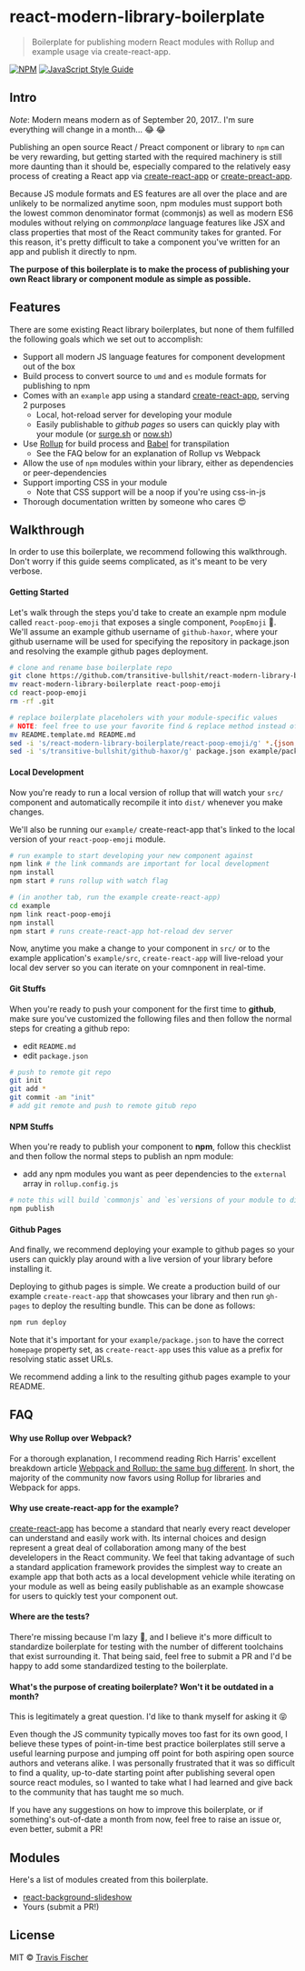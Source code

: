 # react-modern-library-boilerplate

> Boilerplate for publishing modern React modules with Rollup and example usage via create-react-app.

[![NPM](https://img.shields.io/npm/v/react-modern-library-boilerplate.svg)](https://www.npmjs.com/package/react-modern-library-boilerplate) [![JavaScript Style Guide](https://img.shields.io/badge/code_style-standard-brightgreen.svg)](https://standardjs.com)

## Intro

*Note*: Modern means modern as of September 20, 2017.. I'm sure everything will change in a month... :joy: :joy:

Publishing an open source React / Preact component or library to `npm` can be very rewarding, but getting started with the required machinery is still more daunting than it should be, especially compared to the relatively easy process of creating a React app via [create-react-app](https://github.com/facebookincubator/create-react-app) or [create-preact-app](https://github.com/just-boris/create-preact-app).

Because JS module formats and ES features are all over the place and are unlikely to be normalized anytime soon, npm modules must support both the lowest common denominator format (commonjs) as well as modern ES6 modules without relying on *commonplace* language features like JSX and class properties that most of the React community takes for granted. For this reason, it's pretty difficult to take a component you've written for an app and publish it directly to npm.

**The purpose of this boilerplate is to make the process of publishing your own React library or component module as simple as possible.**

## Features

There are some existing React library boilerplates, but none of them fulfilled the following goals which we set out to accomplish:

- Support all modern JS language features for component development out of the box
- Build process to convert source to `umd` and `es` module formats for publishing to npm
- Comes with an `example` app using a standard [create-react-app](https://github.com/facebookincubator/create-react-app), serving 2 purposes
  - Local, hot-reload server for developing your module
  - Easily publishable to *github pages* so users can quickly play with your module (or [surge.sh](http://surge.sh/) or [now.sh](https://zeit.co/now))
- Use [Rollup](https://rollupjs.org/) for build process and [Babel](https://babeljs.io/) for transpilation
  - See the FAQ below for an explanation of Rollup vs Webpack
- Allow the use of `npm` modules within your library, either as dependencies or peer-dependencies
- Support importing CSS in your module
  - Note that CSS support will be a noop if you're using css-in-js
- Thorough documentation written by someone who cares :heart_eyes:

## Walkthrough

In order to use this boilerplate, we recommend following this walkthrough. Don't worry if this guide seems complicated, as it's meant to be very verbose.


#### Getting Started

Let's walk through the steps you'd take to create an example npm module called `react-poop-emoji` that exposes a single component, `PoopEmoji` :poop:. We'll assume an example github username of `github-haxor`, where your github username will be used for specifying the repository in package.json and resolving the example github pages deployment.

```bash
# clone and rename base boilerplate repo
git clone https://github.com/transitive-bullshit/react-modern-library-boilerplate.git
mv react-modern-library-boilerplate react-poop-emoji
cd react-poop-emoji
rm -rf .git

# replace boilerplate placeholers with your module-specific values
# NOTE: feel free to use your favorite find & replace method instead of sed
mv README.template.md README.md
sed -i 's/react-modern-library-boilerplate/react-poop-emoji/g' *.{json,md} src/*.js example/*.json example/src/*.js example/public/*.{html,json}
sed -i 's/transitive-bullshit/github-haxor/g' package.json example/package.json
```

#### Local Development

Now you're ready to run a local version of rollup that will watch your `src/` component and automatically recompile it into `dist/` whenever you make changes.

We'll also be running our `example/` create-react-app that's linked to the local version of your `react-poop-emoji` module.

```bash
# run example to start developing your new component against
npm link # the link commands are important for local development
npm install
npm start # runs rollup with watch flag

# (in another tab, run the example create-react-app)
cd example
npm link react-poop-emoji
npm install
npm start # runs create-react-app hot-reload dev server
```

Now, anytime you make a change to your component in `src/` or to the example application's `example/src`, `create-react-app` will live-reload your local dev server so you can iterate on your comnponent in real-time.

#### Git Stuffs

When you're ready to push your component for the first time to **github**, make sure you've customized the following files and then follow the normal steps for creating a github repo:

- edit `README.md`
- edit `package.json`

```bash
# push to remote git repo
git init
git add *
git commit -am "init"
# add git remote and push to remote gitub repo
```

#### NPM Stuffs

When you're ready to publish your component to **npm**, follow this checklist and then follow the normal steps to publish an npm module:

- add any npm modules you want as peer dependencies to the `external` array in `rollup.config.js`

```bash
# note this will build `commonjs` and `es`versions of your module to dist/
npm publish
```

#### Github Pages

And finally, we recommend deploying your example to github pages so your users can quickly play around with a live version of your library before installing it.

Deploying to github pages is simple. We create a production build of our example `create-react-app` that showcases your library and then run `gh-pages` to deploy the resulting bundle. This can be done as follows:

```bash
npm run deploy
```

Note that it's important for your `example/package.json` to have the correct `homepage` property set, as `create-react-app` uses this value as a prefix for resolving static asset URLs.

We recommend adding a link to the resulting github pages example to your README.

## FAQ

#### Why use Rollup over Webpack?

For a thorough explanation, I recommend reading Rich Harris' excellent breakdown article [Webpack and Rollup: the same bug different](https://medium.com/webpack/webpack-and-rollup-the-same-but-different-a41ad427058c). In short, the majority of the community now favors using Rollup for libraries and Webpack for apps.

#### Why use create-react-app for the example?

[create-react-app](https://github.com/facebookincubator/create-react-app) has become a standard that nearly every react developer can understand and easily work with. Its internal choices and design represent a great deal of collaboration among many of the best develelopers in the React community. We feel that taking advantage of such a standard application framework provides the simplest way to create an example app that both acts as a local development vehicle while iterating on your module as well as being easily publishable as an example showcase for users to quickly test your component out.

#### Where are the tests?

There're missing because I'm lazy :grimacing:, and I believe it's more difficult to standardize boilerplate for testing with the number of different toolchains that exist surrounding it. That being said, feel free to submit a PR and I'd be happy to add some standardized testing to the boilerplate.

#### What's the purpose of creating boilerplate? Won't it be outdated in a month?

This is legitimately a great question. I'd like to thank myself for asking it :stuck_out_tongue_closed_eyes:

Even though the JS community typically moves too fast for its own good, I believe these types of point-in-time best practice boilerplates still serve a useful learning purpose and jumping off point for both aspiring open source authors and veterans alike. I was personally frustrated that it was so difficult to find a quality, up-to-date starting point after publishing several open source react modules, so I wanted to take what I had learned and give back to the community that has taught me so much.

If you have any suggestions on how to improve this boilerplate, or if something's out-of-date a month from now, feel free to raise an issue or, even better, submit a PR!

## Modules

Here's a list of modules created from this boilerplate.

- [react-background-slideshow](https://github.com/transitive-bullshit/react-background-slideshow)
- Yours (submit a PR!)

## License

MIT © [Travis Fischer](https://github.com/transitive-bullshit)
